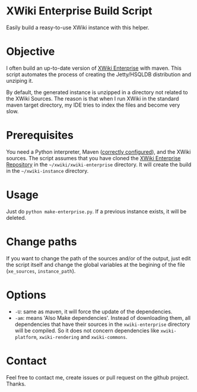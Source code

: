 XWiki Enterprise Build Script
==================

Easily build a reasy-to-use XWiki instance with this helper.

Objective
===
I often build an up-to-date version of [XWiki Enterprise](http://enterprise.xwiki.org/xwiki/bin/view/Main/WebHome) with maven. This script automates the process of creating the Jetty/HSQLDB distribution and unziping it.

By default, the generated instance is unzipped in a directory not related to the XWiki Sources. The reason is that when I run XWiki in the standard maven target directory, my IDE tries to index the files and become very slow.

Prerequisites
===
You need a Python interpreter, Maven ([correctly configured](http://dev.xwiki.org/xwiki/bin/view/Community/Building)), and the XWiki sources. The script assumes that you have cloned the [XWiki Enterprise Repository](https://github.com/xwiki/xwiki-enterprise) in the `~/xwiki/xwiki-enterprise` directory. It will create the build in the `~/xwiki-instance` directory.

Usage
===
Just do `python make-enterprise.py`.
If a previous instance exists, it will be deleted.

Change paths
===
If you want to change the path of the sources and/or of the output, just edit the script itself and change the global variables at the begining of the file (`xe_sources`, `instance_path`).

Options
===
* `-U`: same as maven, it will force the update of the dependencies.
* `-am`: means 'Also Make dependencies'. Instead of downloading them, all dependencies that have their sources in the `xwiki-enterprise` directory will be compiled. So it does not concern dependencies like `xwiki-platform`, `xwiki-rendering` and `xwiki-commons`.

Contact
===
Feel free to contact me, create issues or pull request on the github project. Thanks.
